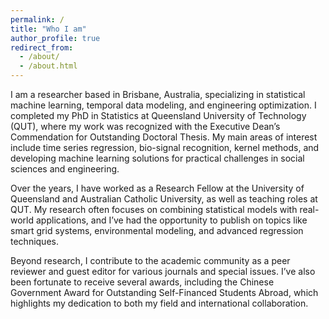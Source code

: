 ```yaml
---
permalink: /
title: "Who I am"
author_profile: true
redirect_from: 
  - /about/
  - /about.html
---
```


I am a researcher based in Brisbane, Australia, specializing in statistical machine learning, temporal data modeling, and engineering optimization. I completed my PhD in Statistics at Queensland University of Technology (QUT), where my work was recognized with the Executive Dean’s Commendation for Outstanding Doctoral Thesis. My main areas of interest include time series regression, bio-signal recognition, kernel methods, and developing machine learning solutions for practical challenges in social sciences and engineering.

Over the years, I have worked as a Research Fellow at the University of Queensland and Australian Catholic University, as well as teaching roles at QUT. My research often focuses on combining statistical models with real-world applications, and I’ve had the opportunity to publish on topics like smart grid systems, environmental modeling, and advanced regression techniques.

Beyond research, I contribute to the academic community as a peer reviewer and guest editor for various journals and special issues. I’ve also been fortunate to receive several awards, including the Chinese Government Award for Outstanding Self-Financed Students Abroad, which highlights my dedication to both my field and international collaboration.
